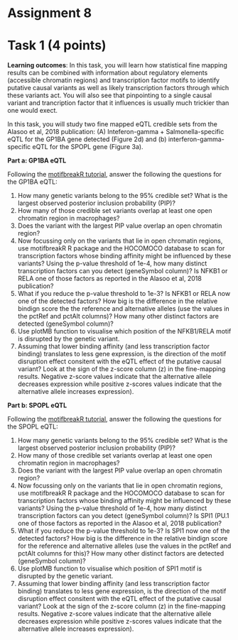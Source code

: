 # Assignment 8

# Task 1 (4 points)
**Learning outcomes**: In this task, you will learn how statistical fine mapping results can be combined with information about regulatory elements (accessible chromatin regions) and transcription factor motifs to identify putative causal variants as well as likely transcription factors through which these variants act. You will also see that pinpointing to a single causal variant and trancription factor that it influences is usually much trickier than one would exect.

In this task, you will study two fine mapped eQTL credible sets from the Alasoo et al, 2018 publication: (A) Inteferon-gamma + Salmonella-specific eQTL for the GP1BA gene detected (Figure 2d) and (b) interferon-gamma-specific eQTL for the SPOPL gene (Figure 3a).

**Part a: GP1BA eQTL**

Following the [motifbreakR tutorial](https://github.com/kauralasoo/MTAT.03.239_Bioinformatics/blob/master/fine_mapping/motifbreakR.md), answer the following the questions for the GP1BA eQTL:
1. How many genetic variants belong to the 95% credible set? What is the largest observed posterior inclusion probability (PIP)?
2. How many of those credible set variants overlap at least one open chromatin region in macrophages?
3. Does the variant with the largest PIP value overlap an open chromatin region?
4. Now focussing only on the variants that lie in open chromatin regions, use motifbreakR R package and the HOCOMOCO database to scan for transcription factors whose  binding affinity might be influenced by these variants? Using the p-value threshold of 1e-4, how many distinct transcription factors can you detect (geneSymbol column)? Is NFKB1 or RELA one of those factors as reported in the Alasoo et al, 2018 publication?
5. What if you reduce the p-value threshold to 1e-3? Is NFKB1 or RELA now one of the detected factors? How big is the difference in the relative bindign score the the reference and alternative alleles (use the values in the pctRef and pctAlt columns)? How many other distinct factors are detected (geneSymbol column)?
6. Use plotMB function to visualise which position of the NFKB1/RELA motif is disrupted by the genetic variant.
7. Assuming that lower binding affinity (and less transcription factor binding) translates to less gene expression, is the direction of the motif disruption effect consitent with the eQTL effect of the putative causal variant? Look at the sign of the z-score column (z) in the fine-mapping results. Negative z-score values indicate that the alternative allele decreases expression while positive z-scores values indicate that the alternative allele increases expression).

**Part b: SPOPL eQTL**

Following the [motifbreakR tutorial](https://github.com/kauralasoo/MTAT.03.239_Bioinformatics/blob/master/fine_mapping/motifbreakR.md), answer the following the questions for the SPOPL eQTL:
1. How many genetic variants belong to the 95% credible set? What is the largest observed posterior inclusion probability (PIP)?
2. How many of those credible set variants overlap at least one open chromatin region in macrophages?
3. Does the variant with the largest PIP value overlap an open chromatin region?
4. Now focussing only on the variants that lie in open chromatin regions, use motifbreakR R package and the HOCOMOCO database to scan for transcription factors whose binding affinity might be influenced by these variants? Using the p-value threshold of 1e-4, how many distinct transcription factors can you detect (geneSymbol column)? Is SPI1 (PU.1 one of those factors as reported in the Alasoo et al, 2018 publication?
5. What if you reduce the p-value threshold to 1e-3? Is SPI1 now one of the detected factors? How big is the difference in the relative bindign score for the reference and alternative alleles (use the values in the pctRef and pctAlt columns for this)? How many other distinct factors are detected (geneSymbol column)?
6. Use plotMB function to visualise which position of SPI1 motif is disrupted by the genetic variant.
7. Assuming that lower binding affinity (and less transcription factor binding) translates to less gene expression, is the direction of the motif disruption effect consitent with the eQTL effect of the putative causal variant? Look at the sign of the z-score column (z) in the fine-mapping results. Negative z-score values indicate that the alternative allele decreases expression while positive z-scores values indicate that the alternative allele increases expression).
